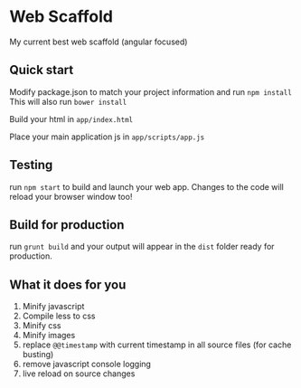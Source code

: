 # Web Scaffold
My current best web scaffold (angular focused)

## Quick start
Modify package.json to match your project information and run `npm install`  This will also run `bower install`

Build your html in `app/index.html`  

Place your main application js in `app/scripts/app.js`

## Testing
run `npm start` to build and launch your web app.  Changes to the code will reload your browser window too!

## Build for production
run `grunt build` and your output will appear in the `dist` folder ready for production.

## What it does for you

1. Minify javascript
1. Compile less to css
1. Minify css
1. Minify images
1. replace `@@timestamp` with current timestamp in all source files (for cache busting)
1. remove javascript console logging
1. live reload on source changes

